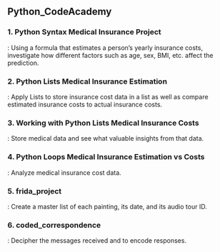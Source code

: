 ## Python_CodeAcademy 

### 1. Python Syntax Medical Insurance Project
   : Using a formula that estimates a person’s yearly insurance costs, investigate how different factors such as age, sex, BMI, etc. affect the prediction.

### 2. Python Lists Medical Insurance Estimation
   : Apply Lists to store insurance cost data in a list as well as compare estimated insurance costs to actual insurance costs.

### 3. Working with Python Lists Medical Insurance Costs
   : Store medical data and see what valuable insights from that data.

### 4. Python Loops Medical Insurance Estimation vs Costs
   : Analyze medical insurance cost data.

### 5. frida_project
   : Create a master list of each painting, its date, and its audio tour ID.

### 6. coded_correspondence
   : Decipher the messages received and to encode responses.







